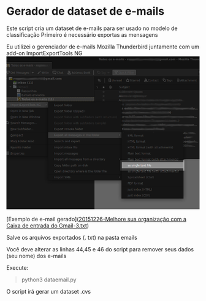 
# Gerador de dataset de e-mails
Este script cria um dataset de e-mails para ser usado no modelo de classificação
Primeiro é necessário exportas as mensagens

Eu utilizei o gerenciador de e-mails Mozilla Thunderbird juntamente com um add-on ImportExportTools NG
![export_email](exportEmails.png)

[Exemplo de e-mail gerado]([20151226-Melhore sua organização com a Caixa de entrada do Gmail-3.txt](https://raw.githubusercontent.com/rogeriodeoliveira/create_dataset_emails/master/20151226-Melhore%20sua%20organiza%C3%A7%C3%A3o%20com%20a%20Caixa%20de%20entrada%20do%20Gmail-3.txt?token=AHT6ETPIJ773TYAFRPY3WEK5YC4YA))

Salve os arquivos exportados (. txt) na pasta emails

Você deve alterar as linhas 44,45 e 46 do script para remover seus dados (seu nome) dos e-mails

Execute:
>python3 dataemail.py

O script irá gerar um dataset .cvs